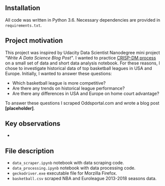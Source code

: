 ## Installation

All code was written in Python 3.6. Necessary dependencies are provided in `requirements.txt`.

## Project motivation

This project was inspired by Udacity Data Scientist Nanodegree mini project *"Write A Data Science Blog
 Post"*. I wanted to practice
  [CRISP-DM process](https://en.wikipedia.org/wiki/Cross-industry_standard_process_for_data_mining) 
  on a small set of data and short data analysis notebook. For these reasons, I chose to investigate
   historical data of top basketball leagues in USA and Europe. Initially, I wanted to answer these 
   questions:

* Which basketball league is more competitive?
* Are there any trends on historical league performance?
* Are there any differences in USA and Europe on home court advantage?

To answer these questions I scraped Oddsportal.com and wrote a blog post **[placeholder]**.

## Key observations

* 

## File description

* `data_scraper.ipynb` notebook with data scraping code.
* `data_processing.ipynb` notebook with data processing code.
* `geckodriver.exe` executable file for Morzilla Firefox.
* `basketball.csv` scraped NBA and Euroleague 2013-2018 seasons data.